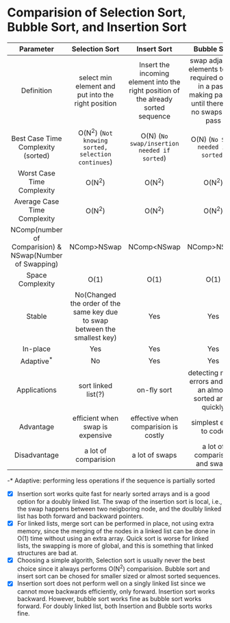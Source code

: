 # Comparision of Selection Sort, Bubble Sort, and Insertion Sort

| Parameter |  Selection Sort | Insert Sort | Bubble Sort | Merge Sort| Quick Sort| 
| :---:     |    :----:       | :---:      | :----:   | :-----:|  :-----:|
| Definition|select min element and put into the right position| Insert the incoming element into the right position of the already sorted sequence| swap adjacent elements to the required order in a pass, making passes until there are no swaps in a pass| Divide and conquer into halves | Using a pivot to divide the dataset, the split can be in any ratio|
|Best Case Time Complexity (sorted)| O(N<sup>2</sup>) (`Not knowing sorted, selection continues`) | O(N) (`No swap/insertion needed if sorted`) | O(N) (`No Swap needed if sorted`)| O(NlogN) | O(NlogN)|
|Worst Case Time Complexity| O(N<sup>2</sup>)|O(N<sup>2</sup>)|O(N<sup>2</sup>)| O(NlogN) |O(NlogN)|
|Average Case Time Complexity|O(N<sup>2</sup>)|O(N<sup>2</sup>)|O(N<sup>2</sup>)| O(NlogN)|O(N<sup>2</sup>)|
|NComp(number of Comparision) & NSwap(Number of Swapping)|NComp>NSwap|NComp<NSwap| NComp>NSwap|NComp>NSwap |NComp>NSwap|
|Space Complexity| O(1) |O(1)|O(1)| O(N)|O(1)|
|Stable|  No(Changed the order of the same key due to swap between the smallest key) | Yes|Yes| Yes| No (Swap changes the order of the same key|
|In-place|Yes|Yes|Yes| No| Yes|
|Adaptive<sup>*</sup>|No|Yes|Yes| No|No|
|Applications| sort linked list(?)|on-fly sort | detecting minor errors and sort an almost sorted array quickly| Best for huge dataset|for huge dataset but not sorted|
|Advantage| efficient when swap is expensive|effective when comparision is costly|simplest easy to code|efficient for large dataset| works well for arrays|
|Disadvantage| a lot of comparision| a lot of swaps| a lot of comparison and swaps|Extra space| Slow for almost sorted dataset|



 -*  Adaptive: performing less operations if the sequence is partially sorted

 - [x] Insertion sort works quite fast for nearly sorted arrays and is a good option for a doubly linked list. The swap of the insertion sort is local, i.e., the swap happens between two neigboring node, and the doulbly linked list has both forward and backward pointers. 
 - [x] For linked lists, merge sort can be performed in place, not using extra memory, since the merging of the nodes in a linked list can be done in O(1) time without using an extra array.  Quick sort is worse for linked lists, the swapping is more of global, and this is something that linked structures are bad at. 
 - [x] Choosing a simple algorith, Selection sort is usually never the best choice since it always performs O(N<sup>2</sup>) comparision. Bubble sort and insert sort can be chosed for smaller sized or almost sorted sequences.
 - [x] Insertion sort does not perform well on a singly linked list since we cannot move backwards efficiently, only forward. Insertion sort works backward.  However, bubble sort works fine as bubble sort works forward. For doubly linked list, both Insertion and Bubble sorts works fine. 